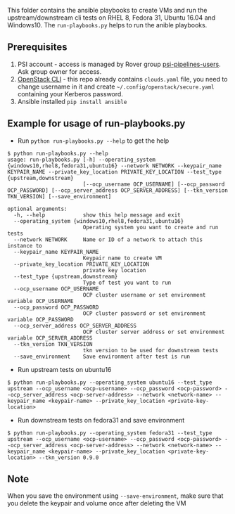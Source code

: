 This folder contains the ansible playbooks to create VMs and run the upstream/downstream cli tests on RHEL 8, Fedora 31, Ubuntu 16.04 and Windows10.
The `run-playbooks.py` helps to run the anible playbooks.


Prerequisites
-------------
1. PSI account - access is managed by Rover group [psi-pipelines-users](https://rover.redhat.com/groups/group/psi-pipelines-users). Ask group owner for access.
2. [OpenStack CLI](https://pypi.org/project/python-openstackclient/) - this repo already contains `clouds.yaml` file, you need to change username in it and create `~/.config/openstack/secure.yaml` containing your Kerberos password.
3. Ansible installed `pip install ansible`


Example for usage of run-playbooks.py
-------------
* Run `python run-playbooks.py --help` to get the help
```
$ python run-playbooks.py --help
usage: run-playbooks.py [-h] --operating_system {windows10,rhel8,fedora31,ubuntu16} --network NETWORK --keypair_name KEYPAIR_NAME --private_key_location PRIVATE_KEY_LOCATION --test_type {upstream,downstream}
                        [--ocp_username OCP_USERNAME] [--ocp_password OCP_PASSWORD] [--ocp_server_address OCP_SERVER_ADDRESS] [--tkn_version TKN_VERSION] [--save_environment]

optional arguments:
  -h, --help            show this help message and exit
  --operating_system {windows10,rhel8,fedora31,ubuntu16}
                        Operating system you want to create and run tests
  --network NETWORK     Name or ID of a network to attach this instance to
  --keypair_name KEYPAIR_NAME
                        Keypair name to create VM
  --private_key_location PRIVATE_KEY_LOCATION
                        private key location
  --test_type {upstream,downstream}
                        Type of test you want to run
  --ocp_username OCP_USERNAME
                        OCP cluster username or set environment variable OCP_USERNAME
  --ocp_password OCP_PASSWORD
                        OCP cluster password or set environment variable OCP_PASSWORD
  --ocp_server_address OCP_SERVER_ADDRESS
                        OCP cluster server address or set environment variable OCP_SERVER_ADDRESS
  --tkn_version TKN_VERSION
                        tkn version to be used for downstream tests
  --save_environment    Save environment after test is run

```

* Run upstream tests on ubuntu16
```
$ python run-playbooks.py --operating_system ubuntu16 --test_type upstream --ocp_username <ocp-username> --ocp_password <ocp-password> --ocp_server_address <ocp-server-address> --network <network-name> --keypair_name <keypair-name> --private_key_location <private-key-location> 
```
* Run downstream tests on fedora31 and save environment
```
$ python run-playbooks.py --operating_system fedora31 --test_type upstream --ocp_username <ocp-username> --ocp_password <ocp-password> --ocp_server_address <ocp-server-address> --network <network-name> --keypair_name <keypair-name> --private_key_location <private-key-location> --tkn_version 0.9.0
```

Note
----------
When you save the environment using `--save-environment`, make sure that you delete the keypair and volume once after deleting the VM